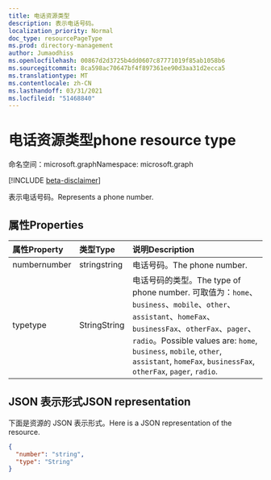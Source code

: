 ```yaml
---
title: 电话资源类型
description: 表示电话号码。
localization_priority: Normal
doc_type: resourcePageType
ms.prod: directory-management
author: Jumaodhiss
ms.openlocfilehash: 00867d2d3725b4dd0607c87771019f85ab1058b6
ms.sourcegitcommit: 8ca598ac70647bf4f897361ee90d3aa31d2ecca5
ms.translationtype: MT
ms.contentlocale: zh-CN
ms.lasthandoff: 03/31/2021
ms.locfileid: "51468840"
---
```

# <a name="phone-resource-type"></a><span data-ttu-id="e85f3-103">电话资源类型</span><span class="sxs-lookup"><span data-stu-id="e85f3-103">phone resource type</span></span>

<span data-ttu-id="e85f3-104">命名空间：microsoft.graph</span><span class="sxs-lookup"><span data-stu-id="e85f3-104">Namespace: microsoft.graph</span></span>

[!INCLUDE [beta-disclaimer](../../includes/beta-disclaimer.md)]

<span data-ttu-id="e85f3-105">表示电话号码。</span><span class="sxs-lookup"><span data-stu-id="e85f3-105">Represents a phone number.</span></span>


## <a name="properties"></a><span data-ttu-id="e85f3-106">属性</span><span class="sxs-lookup"><span data-stu-id="e85f3-106">Properties</span></span>
| <span data-ttu-id="e85f3-107">属性</span><span class="sxs-lookup"><span data-stu-id="e85f3-107">Property</span></span>     | <span data-ttu-id="e85f3-108">类型</span><span class="sxs-lookup"><span data-stu-id="e85f3-108">Type</span></span>   |<span data-ttu-id="e85f3-109">说明</span><span class="sxs-lookup"><span data-stu-id="e85f3-109">Description</span></span>|
|:---------------|:--------|:----------|
|<span data-ttu-id="e85f3-110">number</span><span class="sxs-lookup"><span data-stu-id="e85f3-110">number</span></span>|<span data-ttu-id="e85f3-111">string</span><span class="sxs-lookup"><span data-stu-id="e85f3-111">string</span></span>|<span data-ttu-id="e85f3-112">电话号码。</span><span class="sxs-lookup"><span data-stu-id="e85f3-112">The phone number.</span></span>|
|<span data-ttu-id="e85f3-113">type</span><span class="sxs-lookup"><span data-stu-id="e85f3-113">type</span></span>|<span data-ttu-id="e85f3-114">String</span><span class="sxs-lookup"><span data-stu-id="e85f3-114">String</span></span>|<span data-ttu-id="e85f3-115">电话号码的类型。</span><span class="sxs-lookup"><span data-stu-id="e85f3-115">The type of phone number.</span></span> <span data-ttu-id="e85f3-116">可取值为：`home`、`business`、`mobile`、`other`、`assistant`、`homeFax`、`businessFax`、`otherFax`、`pager`、`radio`。</span><span class="sxs-lookup"><span data-stu-id="e85f3-116">Possible values are: `home`, `business`, `mobile`, `other`, `assistant`, `homeFax`, `businessFax`, `otherFax`, `pager`, `radio`.</span></span>|

## <a name="json-representation"></a><span data-ttu-id="e85f3-117">JSON 表示形式</span><span class="sxs-lookup"><span data-stu-id="e85f3-117">JSON representation</span></span>

<span data-ttu-id="e85f3-118">下面是资源的 JSON 表示形式。</span><span class="sxs-lookup"><span data-stu-id="e85f3-118">Here is a JSON representation of the resource.</span></span>

<!-- {
  "blockType": "resource",
  "optionalProperties": [

  ],
  "@odata.type": "microsoft.graph.phone"
}-->

```json
{
  "number": "string",
  "type": "String"
}

```

<!-- uuid: 8fcb5dbc-d5aa-4681-8e31-b001d5168d79
2015-10-25 14:57:30 UTC -->
<!--
{
  "type": "#page.annotation",
  "description": "phone resource",
  "keywords": "",
  "section": "documentation",
  "tocPath": "",
  "suppressions": []
}
-->


